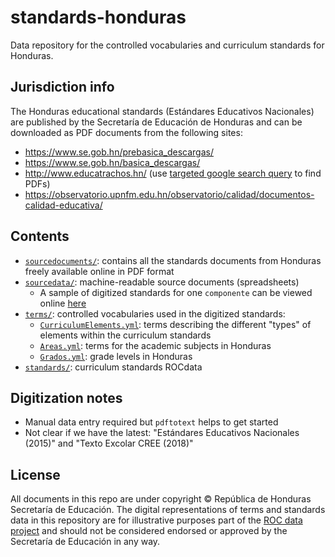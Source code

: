 # standards-honduras
Data repository for the controlled vocabularies and curriculum standards for Honduras.



Jurisdiction info
-----------------
The Honduras educational standards (Estándares Educativos Nacionales) are published
by the Secretaría de Educación de Honduras and can be downloaded as PDF documents from the following sites:

- https://www.se.gob.hn/prebasica_descargas/
- https://www.se.gob.hn/basica_descargas/
- http://www.educatrachos.hn/ (use [targeted google search query](https://www.google.com/search?q=site%3Aeducatrachos.hn+Esta%CC%81ndares+filetype%3Apdf&oq=site%3Aeducatrachos.hn+Esta%CC%81ndares+filetype%3Apdf) to find PDFs)
- https://observatorio.upnfm.edu.hn/observatorio/calidad/documentos-calidad-educativa/



Contents
--------
- [`sourcedocuments/`](./sourcedocuments): contains all the standards documents from Honduras freely available online in PDF format
- [`sourcedata/`](./sourcedata): machine-readable source documents (spreadsheets)
  - A sample of digitized standards for one `componente` can be viewed online
    [here](https://docs.google.com/spreadsheets/d/12-cHUPIAy9az2Q8e1JP7vIDY2WgzB0F6AEIv_gVXHR0/edit#gid=0)
- [`terms/`](./terms): controlled vocabularies used in the digitized standards:
  - [`CurriculumElements.yml`](./terms/CurriculumElements.yml): terms describing
    the different "types" of elements within the curriculum standards
  - [`Areas.yml`](./terms/Areas.yml): terms for the academic subjects in Honduras
  - [`Grados.yml`](./terms/Grados.yml): grade levels in Honduras
- [`standards/`](./standards): curriculum standards ROCdata


Digitization notes
------------------
- Manual data entry required but `pdftotext` helps to get started
- Not clear if we have the latest:
  "Estándares Educativos Nacionales (2015)" and
  "Texto Excolar CREE (2018)"


License
-------
All documents in this repo are under copyright © República de Honduras Secretaría de Educación.
The digital representations of terms and standards data in this repository are
for illustrative purposes part of the [ROC data project](https://rocdata.global/)
and should not be considered endorsed or approved by the Secretaría de Educación in any way.
